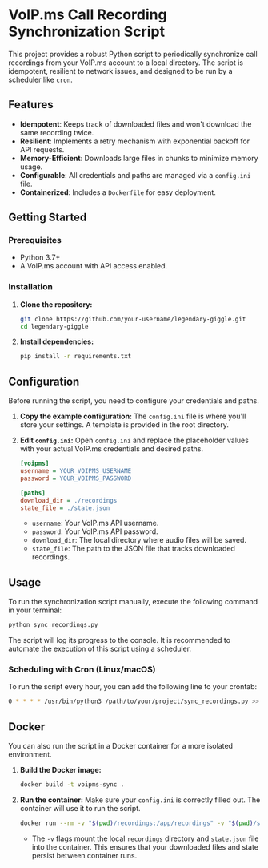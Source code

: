 # VoIP.ms Call Recording Synchronization Script

This project provides a robust Python script to periodically synchronize call recordings from your VoIP.ms account to a local directory. The script is idempotent, resilient to network issues, and designed to be run by a scheduler like `cron`.

## Features

- **Idempotent**: Keeps track of downloaded files and won't download the same recording twice.
- **Resilient**: Implements a retry mechanism with exponential backoff for API requests.
- **Memory-Efficient**: Downloads large files in chunks to minimize memory usage.
- **Configurable**: All credentials and paths are managed via a `config.ini` file.
- **Containerized**: Includes a `Dockerfile` for easy deployment.

## Getting Started

### Prerequisites

- Python 3.7+
- A VoIP.ms account with API access enabled.

### Installation

1.  **Clone the repository:**
    ```bash
    git clone https://github.com/your-username/legendary-giggle.git
    cd legendary-giggle
    ```

2.  **Install dependencies:**
    ```bash
    pip install -r requirements.txt
    ```

## Configuration

Before running the script, you need to configure your credentials and paths.

1.  **Copy the example configuration:**
    The `config.ini` file is where you'll store your settings. A template is provided in the root directory.

2.  **Edit `config.ini`:**
    Open `config.ini` and replace the placeholder values with your actual VoIP.ms credentials and desired paths.

    ```ini
    [voipms]
    username = YOUR_VOIPMS_USERNAME
    password = YOUR_VOIPMS_PASSWORD

    [paths]
    download_dir = ./recordings
    state_file = ./state.json
    ```
    - `username`: Your VoIP.ms API username.
    - `password`: Your VoIP.ms API password.
    - `download_dir`: The local directory where audio files will be saved.
    - `state_file`: The path to the JSON file that tracks downloaded recordings.

## Usage

To run the synchronization script manually, execute the following command in your terminal:

```bash
python sync_recordings.py
```

The script will log its progress to the console. It is recommended to automate the execution of this script using a scheduler.

### Scheduling with Cron (Linux/macOS)

To run the script every hour, you can add the following line to your crontab:

```bash
0 * * * * /usr/bin/python3 /path/to/your/project/sync_recordings.py >> /path/to/your/project/sync.log 2>&1
```

## Docker

You can also run the script in a Docker container for a more isolated environment.

1.  **Build the Docker image:**
    ```bash
    docker build -t voipms-sync .
    ```

2.  **Run the container:**
    Make sure your `config.ini` is correctly filled out. The container will use it to run the script.
    ```bash
    docker run --rm -v "$(pwd)/recordings:/app/recordings" -v "$(pwd)/state.json:/app/state.json" voipms-sync
    ```
    - The `-v` flags mount the local `recordings` directory and `state.json` file into the container. This ensures that your downloaded files and state persist between container runs.
